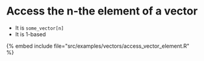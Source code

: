 # Access the n-the element of a vector

* It is `some_vector[n]`
* It is 1-based

{% embed include file="src/examples/vectors/access_vector_element.R" %}


